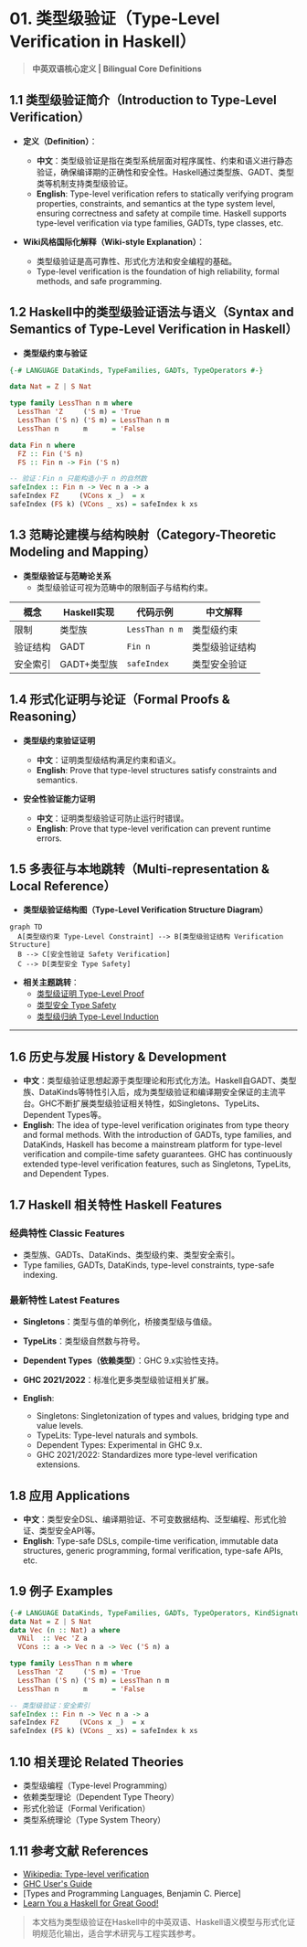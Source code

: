 # 01. 类型级验证（Type-Level Verification in Haskell）

> **中英双语核心定义 | Bilingual Core Definitions**

## 1.1 类型级验证简介（Introduction to Type-Level Verification）

- **定义（Definition）**：
  - **中文**：类型级验证是指在类型系统层面对程序属性、约束和语义进行静态验证，确保编译期的正确性和安全性。Haskell通过类型族、GADT、类型类等机制支持类型级验证。
  - **English**: Type-level verification refers to statically verifying program properties, constraints, and semantics at the type system level, ensuring correctness and safety at compile time. Haskell supports type-level verification via type families, GADTs, type classes, etc.

- **Wiki风格国际化解释（Wiki-style Explanation）**：
  - 类型级验证是高可靠性、形式化方法和安全编程的基础。
  - Type-level verification is the foundation of high reliability, formal methods, and safe programming.

## 1.2 Haskell中的类型级验证语法与语义（Syntax and Semantics of Type-Level Verification in Haskell）

- **类型级约束与验证**

```haskell
{-# LANGUAGE DataKinds, TypeFamilies, GADTs, TypeOperators #-}

data Nat = Z | S Nat

type family LessThan n m where
  LessThan 'Z     ('S m) = 'True
  LessThan ('S n) ('S m) = LessThan n m
  LessThan n      m      = 'False

data Fin n where
  FZ :: Fin ('S n)
  FS :: Fin n -> Fin ('S n)

-- 验证：Fin n 只能构造小于 n 的自然数
safeIndex :: Fin n -> Vec n a -> a
safeIndex FZ     (VCons x _)  = x
safeIndex (FS k) (VCons _ xs) = safeIndex k xs
```

## 1.3 范畴论建模与结构映射（Category-Theoretic Modeling and Mapping）

- **类型级验证与范畴论关系**
  - 类型级验证可视为范畴中的限制函子与结构约束。

| 概念 | Haskell实现 | 代码示例 | 中文解释 |
|------|-------------|----------|----------|
| 限制 | 类型族 | `LessThan n m` | 类型级约束 |
| 验证结构 | GADT | `Fin n` | 类型级验证结构 |
| 安全索引 | GADT+类型族 | `safeIndex` | 类型安全验证 |

## 1.4 形式化证明与论证（Formal Proofs & Reasoning）

- **类型级约束验证证明**
  - **中文**：证明类型级结构满足约束和语义。
  - **English**: Prove that type-level structures satisfy constraints and semantics.

- **安全性验证能力证明**
  - **中文**：证明类型级验证可防止运行时错误。
  - **English**: Prove that type-level verification can prevent runtime errors.

## 1.5 多表征与本地跳转（Multi-representation & Local Reference）

- **类型级验证结构图（Type-Level Verification Structure Diagram）**

```mermaid
graph TD
  A[类型级约束 Type-Level Constraint] --> B[类型级验证结构 Verification Structure]
  B --> C[安全性验证 Safety Verification]
  C --> D[类型安全 Type Safety]
```

- **相关主题跳转**：
  - [类型级证明 Type-Level Proof](./01-Type-Level-Proof.md)
  - [类型安全 Type Safety](./01-Type-Safety.md)
  - [类型级归纳 Type-Level Induction](./01-Type-Level-Induction.md)

---

## 1.6 历史与发展 History & Development

- **中文**：类型级验证思想起源于类型理论和形式化方法。Haskell自GADT、类型族、DataKinds等特性引入后，成为类型级验证和编译期安全保证的主流平台。GHC不断扩展类型级验证相关特性，如Singletons、TypeLits、Dependent Types等。
- **English**: The idea of type-level verification originates from type theory and formal methods. With the introduction of GADTs, type families, and DataKinds, Haskell has become a mainstream platform for type-level verification and compile-time safety guarantees. GHC has continuously extended type-level verification features, such as Singletons, TypeLits, and Dependent Types.

## 1.7 Haskell 相关特性 Haskell Features

### 经典特性 Classic Features

- 类型族、GADTs、DataKinds、类型级约束、类型安全索引。
- Type families, GADTs, DataKinds, type-level constraints, type-safe indexing.

### 最新特性 Latest Features

- **Singletons**：类型与值的单例化，桥接类型级与值级。
- **TypeLits**：类型级自然数与符号。
- **Dependent Types（依赖类型）**：GHC 9.x实验性支持。
- **GHC 2021/2022**：标准化更多类型级验证相关扩展。

- **English**:
  - Singletons: Singletonization of types and values, bridging type and value levels.
  - TypeLits: Type-level naturals and symbols.
  - Dependent Types: Experimental in GHC 9.x.
  - GHC 2021/2022: Standardizes more type-level verification extensions.

## 1.8 应用 Applications

- **中文**：类型安全DSL、编译期验证、不可变数据结构、泛型编程、形式化验证、类型安全API等。
- **English**: Type-safe DSLs, compile-time verification, immutable data structures, generic programming, formal verification, type-safe APIs, etc.

## 1.9 例子 Examples

```haskell
{-# LANGUAGE DataKinds, TypeFamilies, GADTs, TypeOperators, KindSignatures #-}
data Nat = Z | S Nat
data Vec (n :: Nat) a where
  VNil  :: Vec 'Z a
  VCons :: a -> Vec n a -> Vec ('S n) a

type family LessThan n m where
  LessThan 'Z     ('S m) = 'True
  LessThan ('S n) ('S m) = LessThan n m
  LessThan n      m      = 'False

-- 类型级验证：安全索引
safeIndex :: Fin n -> Vec n a -> a
safeIndex FZ     (VCons x _)  = x
safeIndex (FS k) (VCons _ xs) = safeIndex k xs
```

## 1.10 相关理论 Related Theories

- 类型级编程（Type-level Programming）
- 依赖类型理论（Dependent Type Theory）
- 形式化验证（Formal Verification）
- 类型系统理论（Type System Theory）

## 1.11 参考文献 References

- [Wikipedia: Type-level verification](https://en.wikipedia.org/wiki/Type-level_programming#Verification)
- [GHC User's Guide](https://downloads.haskell.org/ghc/latest/docs/html/users_guide/)
- [Types and Programming Languages, Benjamin C. Pierce]
- [Learn You a Haskell for Great Good!](http://learnyouahaskell.com/)

> 本文档为类型级验证在Haskell中的中英双语、Haskell语义模型与形式化证明规范化输出，适合学术研究与工程实践参考。
